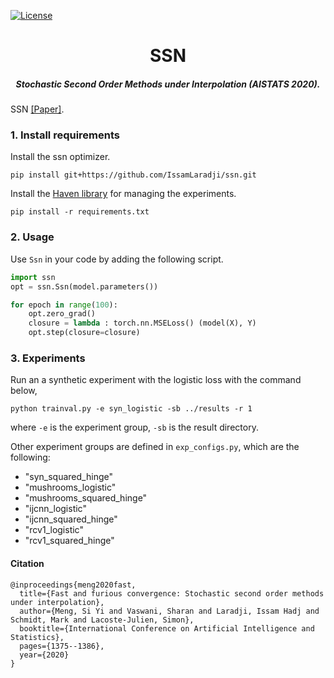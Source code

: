 

[![License](https://img.shields.io/badge/License-Apache%202.0-blue.svg)](https://opensource.org/licenses/Apache-2.0)

<h1 align="center">SSN </h1>
<h5 align="center">Stochastic Second Order Methods under Interpolation (AISTATS 2020).</h5>


SSN [[Paper]](https://arxiv.org/pdf/1910.04920.pdf). 


### 1. Install requirements
Install the ssn optimizer.

`pip install git+https://github.com/IssamLaradji/ssn.git`


Install the [Haven library](https://github.com/ElementAI/haven) for managing the experiments.

`pip install -r requirements.txt`

### 2. Usage
Use `Ssn` in your code by adding the following script.

```python
import ssn
opt = ssn.Ssn(model.parameters())

for epoch in range(100):
    opt.zero_grad()
    closure = lambda : torch.nn.MSELoss() (model(X), Y)
    opt.step(closure=closure)
```

### 3. Experiments

Run an a synthetic experiment with the logistic loss with the command below,

`python trainval.py -e syn_logistic -sb ../results -r 1`

where `-e` is the experiment group, `-sb` is the result directory.

Other experiment groups are defined in `exp_configs.py`, which are the following:

- "syn_squared_hinge" 
- "mushrooms_logistic"
- "mushrooms_squared_hinge"
- "ijcnn_logistic"
- "ijcnn_squared_hinge"
- "rcv1_logistic"
- "rcv1_squared_hinge"

#### Citation

```
@inproceedings{meng2020fast,
  title={Fast and furious convergence: Stochastic second order methods under interpolation},
  author={Meng, Si Yi and Vaswani, Sharan and Laradji, Issam Hadj and Schmidt, Mark and Lacoste-Julien, Simon},
  booktitle={International Conference on Artificial Intelligence and Statistics},
  pages={1375--1386},
  year={2020}
}
```